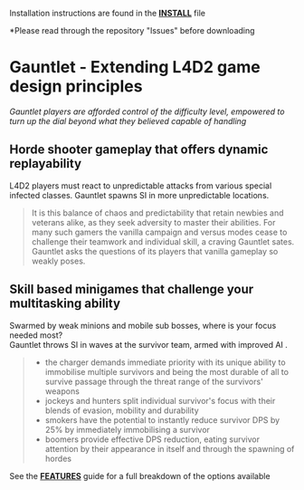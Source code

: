 Installation instructions are found in the 
**[INSTALL](/INSTALL.md)** file  

*Please read through the repository "Issues" before downloading   
# Gauntlet - Extending L4D2 game design principles 
*Gauntlet players are afforded control of the difficulty level, empowered to turn up the dial beyond what they believed capable of handling*  

## Horde shooter gameplay that offers dynamic replayability

L4D2 players must react to unpredictable attacks from various special infected classes. 
Gauntlet spawns SI in more unpredictable locations.

>It is this balance of chaos and predictability that retain newbies and veterans alike, as they seek adversity to master their abilities. For many such gamers the vanilla campaign and versus modes cease to challenge their teamwork and individual skill, a craving Gauntlet sates.  
Gauntlet asks the questions of its players that vanilla gameplay so weakly poses.  
 
## Skill based minigames that challenge your multitasking ability

Swarmed by weak minions and mobile sub bosses, where is your focus needed most?  
Gauntlet throws SI in waves at the survivor team, armed with improved AI .
  
> - the charger demands immediate priority with its unique ability to immobilise multiple survivors and being the most durable of all to survive passage through the threat range of the survivors' weapons  
> - jockeys and hunters split individual survivor's focus with their blends of evasion, mobility and durability  
> - smokers have the potential to instantly reduce survivor DPS by 25% by immediately immobilising a survivor  
> - boomers provide effective DPS reduction, eating survivor attention by their appearance in itself and through the spawning of hordes


See the **[FEATURES](/FEATURES.md)** guide for a full breakdown of the options available

